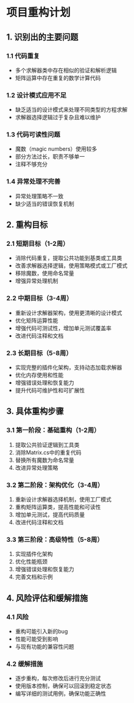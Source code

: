 # 项目重构计划

## 1. 识别出的主要问题

### 1.1 代码重复
- 多个求解器类中存在相似的验证和解析逻辑
- 矩阵运算中存在重复的数学计算代码

### 1.2 设计模式应用不足
- 缺乏适当的设计模式来处理不同类型的方程求解
- 求解器选择逻辑过于复杂且难以维护

### 1.3 代码可读性问题
- 魔数（magic numbers）使用较多
- 部分方法过长，职责不够单一
- 注释不够充分

### 1.4 异常处理不完善
- 异常处理策略不一致
- 缺少适当的错误恢复机制

## 2. 重构目标

### 2.1 短期目标（1-2周）
- 消除代码重复，提取公共功能到基类或工具类
- 改善求解器选择逻辑，使用策略模式或工厂模式
- 移除魔数，使用命名常量
- 增强异常处理机制

### 2.2 中期目标（3-4周）
- 重新设计求解器架构，使用更清晰的设计模式
- 优化矩阵运算性能
- 增强代码可测试性，增加单元测试覆盖率
- 改进代码注释和文档

### 2.3 长期目标（5-8周）
- 实现完整的插件化架构，支持动态加载求解器
- 优化内存使用和性能
- 增强错误处理和恢复能力
- 提升代码可维护性和可扩展性

## 3. 具体重构步骤

### 3.1 第一阶段：基础重构（1-2周）
1. 提取公共验证逻辑到工具类
2. 消除Matrix.cs中的重复代码
3. 替换所有魔数为命名常量
4. 改进异常处理策略

### 3.2 第二阶段：架构优化（3-4周）
1. 重新设计求解器选择机制，使用工厂模式
2. 重构矩阵运算类，提高性能和可读性
3. 增加单元测试，提高代码质量
4. 改进代码注释和文档

### 3.3 第三阶段：高级特性（5-8周）
1. 实现插件化架构
2. 优化性能瓶颈
3. 增强错误处理和恢复能力
4. 完善文档和示例

## 4. 风险评估和缓解措施

### 4.1 风险
- 重构可能引入新的bug
- 性能可能受到影响
- 与现有功能的兼容性问题

### 4.2 缓解措施
- 逐步重构，每次修改后进行充分测试
- 使用版本控制，确保可以回滚到稳定状态
- 编写详细的测试用例，确保功能正确性